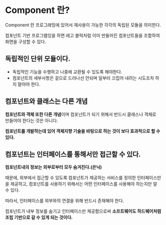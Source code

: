 # Component 란?
Component 란 프로그래밍에 있어서 재사용이 가능한 각각의 독립된 모듈을 의미한다.

컴포넌트 기반 프로그램잉을 하면 레고 블럭처럼 이미 만들어진 컴포넌트들을 조합하여 화면을 구성할 수 있다.

## 독립적인 단위 모듈이다.
- 독립적인 기능을 수행하고 나중에 교환될 수 있도록 해야한다.
- 컴포넌트의 세부사항은 겉으로 드러나선 안되며 일부러 끄집어 내려는 시도조차 하지 말아야 한다.

## 컴포넌트와 클래스는 다른 개념
<b>컴포넌트와 객체 또한 다른 개념</b>이며 컴포넌트가 되기 위해서 반드시 클래스나 객체로 만들어야 한다는 것은 아니다.

<b>컴포넌트를 개발하는데 있어 객체지향 기술을 바탕으로 하는 것이 보다 효과적으로 할 수 있다.</b>

## 컴포넌트는 인터페이스를 통해서만 접근할 수 있다.
<b>컴포넌트내의 정보는 외부로부터 모두 숨겨진다.(은닉)</b>

때문에, 외부에서 접근할 수 있도록 컴포넌트가 제공하는 서비스를 정의한 인터페이스만을 제공하고, 컴포넌트를 사용하기 위해서는 어떤 인터페이스를 사용해야 하는지만 알 수 있다.

따라서, 인터페이스를 외부와의 연결을 위해 반드시 존재해야 한다.

컴포넌트가 내부 정보를 숨기고 인터페이스만 제공함으로써 <b>소프트웨어도 하드웨어처럼 조립 기반으로 갈 수 있게 되는 것이다.</b>